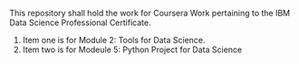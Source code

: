 This repository shall hold the work for Coursera Work pertaining to the IBM Data Science Professional Certificate. 
1. Item one is for Module 2: Tools for Data Science.
2. Item two is for Modeule 5: Python Project for Data Science



